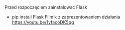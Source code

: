 Przed rozpoczęciem zainstalować Flask
- pip install Flask
Filmik z zaprezentowaniem działania
https://youtu.be/1vfacoDK5qg
